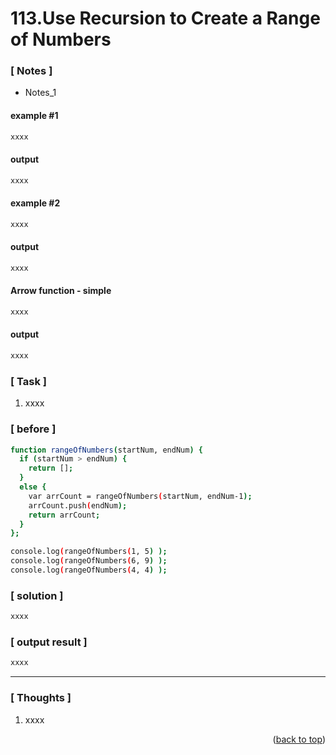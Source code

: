 <a name="topage"></a>

# 113.Use Recursion to Create a Range of Numbers

### [ Notes ]
  * Notes_1

#### example #1

```sh
xxxx
```

#### output
```sh
xxxx
```

#### example #2

```sh
xxxx
```

#### output
```sh
xxxx
```

#### Arrow function - simple

```sh
xxxx
```

#### output
```sh
xxxx
```

### [ Task ]
  1. xxxx


### [ before ]

```sh
function rangeOfNumbers(startNum, endNum) {
  if (startNum > endNum) {
    return [];
  }
  else {
    var arrCount = rangeOfNumbers(startNum, endNum-1);
    arrCount.push(endNum);
    return arrCount;
  }
};

console.log(rangeOfNumbers(1, 5) );
console.log(rangeOfNumbers(6, 9) );
console.log(rangeOfNumbers(4, 4) );
```

### [ solution ]

```sh
xxxx
```

### [ output result ]

```sh
xxxx
```

-----

### [ Thoughts ]

  1. xxxx
  

<p align="right">(<a href="#topage">back to top</a>)</p>
<br/>
<br/>
